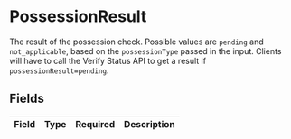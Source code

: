 # PossessionResult

The result of the possession check. Possible values are `pending` and `not_applicable`, based on the `possessionType` passed in the input. Clients will have to call the Verify Status API to get a result if `possessionResult=pending`.


## Fields

| Field       | Type        | Required    | Description |
| ----------- | ----------- | ----------- | ----------- |